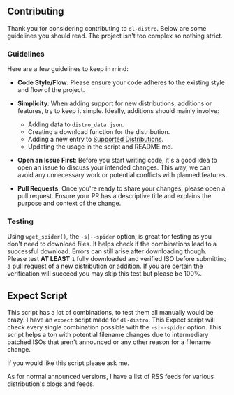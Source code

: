 ## Contributing

Thank you for considering contributing to `dl-distro`. Below are some guidelines you should read. The project isn't too complex so nothing strict.

### Guidelines

Here are a few guidelines to keep in mind:

- **Code Style/Flow**: Please ensure your code adheres to the existing style and flow of the project.

- **Simplicity**: When adding support for new distributions, additions or features, try to keep it simple. Ideally, additions should mainly involve:
  - Adding data to `distro_data.json`.
  - Creating a download function for the distribution.
  - Adding a new entry to [Supported Distributions](./README.md#supported-distributions).
  - Updating the usage in the script and README.md.

- **Open an Issue First**: Before you start writing code, it's a good idea to open an issue to discuss your intended changes. This way, we can avoid any unnecessary work or potential conflicts with planned features.

- **Pull Requests**: Once you're ready to share your changes, please open a pull request. Ensure your PR has a descriptive title and explains the purpose and context of the change.

### Testing

Using `wget_spider()`, the `-s|--spider` option, is great for testing as you don't need to download files. It helps check if the combinations lead to a successful download. Errors can still arise after downloading though. Please test **AT LEAST** `1` fully downloaded and verified ISO before submitting a pull request of a new distribution or addition. If you are certain the verification will succeed you may skip this test but please be 100%.

## Expect Script

This script has a lot of combinations, to test them all manually would be crazy. I have an `expect` script made for `dl-distro`. This Expect script will check every single combination possible with the `-s|--spider` option. This script helps a ton with potential filename changes due to intermediary patched ISOs that aren't announced or any other reason for a filename change.

If you would like this script please ask me.

As for normal announced versions, I have a list of RSS feeds for various distribution's blogs and feeds.
